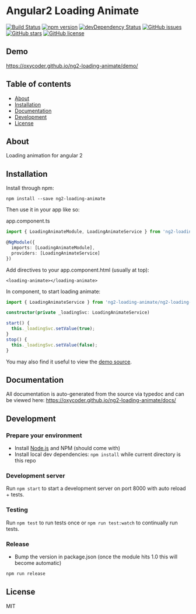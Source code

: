 # Angular2 Loading Animate
[![Build Status](https://travis-ci.org/oxycoder/ng2-loading-animate.svg?branch=master)](https://travis-ci.org/oxycoder/ng2-loading-animate)
[![npm version](https://badge.fury.io/js/ng2-loading-animate.svg)](http://badge.fury.io/js/ng2-loading-animate)
[![devDependency Status](https://david-dm.org/oxycoder/ng2-loading-animate/dev-status.svg)](https://david-dm.org/oxycoder/ng2-loading-animate#info=devDependencies)
[![GitHub issues](https://img.shields.io/github/issues/oxycoder/ng2-loading-animate.svg)](https://github.com/oxycoder/ng2-loading-animate/issues)
[![GitHub stars](https://img.shields.io/github/stars/oxycoder/ng2-loading-animate.svg)](https://github.com/oxycoder/ng2-loading-animate/stargazers)
[![GitHub license](https://img.shields.io/badge/license-MIT-blue.svg)](https://raw.githubusercontent.com/oxycoder/ng2-loading-animate/master/LICENSE)

## Demo
https://oxycoder.github.io/ng2-loading-animate/demo/

## Table of contents

- [About](#about)
- [Installation](#installation)
- [Documentation](#documentation)
- [Development](#development)
- [License](#licence)

## About

Loading animation for angular 2

## Installation

Install through npm:
```
npm install --save ng2-loading-animate
```

Then use it in your app like so:

app.component.ts

```typescript
import { LoadingAnimateModule, LoadingAnimateService } from 'ng2-loading-animate/ng2-loading-animate';

@NgModule({
  imports: [LoadingAnimateModule],
  providers: [LoadingAnimateService]
})
```

Add directives to your app.component.html (usually at top):

```html5
<loading-animate></loading-animate>
```

In component, to start loading animate:

```typescript
import { LoadingAnimateService } from 'ng2-loading-animate/ng2-loading-animate';

constructor(private _loadingSvc: LoadingAnimateService)

start() {
  this._loadingSvc.setValue(true);
}
stop() {
  this._loadingSvc.setValue(false);
}
```

You may also find it useful to view the [demo source](https://github.com/oxycoder/ng2-loading-animate/blob/master/demo/demo.ts).


## Documentation
All documentation is auto-generated from the source via typedoc and can be viewed here:
https://oxycoder.github.io/ng2-loading-animate/docs/

## Development

### Prepare your environment
* Install [Node.js](http://nodejs.org/) and NPM (should come with)
* Install local dev dependencies: `npm install` while current directory is this repo

### Development server
Run `npm start` to start a development server on port 8000 with auto reload + tests. 

### Testing
Run `npm test` to run tests once or `npm run test:watch` to continually run tests.

### Release
* Bump the version in package.json (once the module hits 1.0 this will become automatic)
```bash
npm run release
```

## License

MIT
